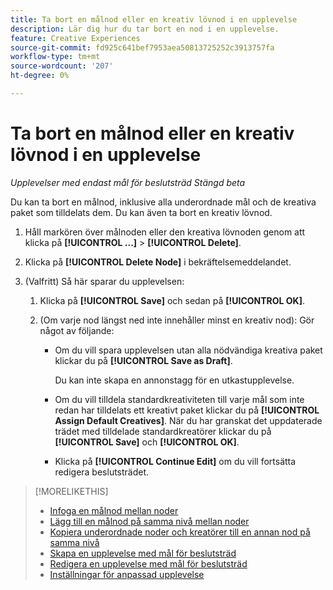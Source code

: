 ```yaml
---
title: Ta bort en målnod eller en kreativ lövnod i en upplevelse
description: Lär dig hur du tar bort en nod i en upplevelse.
feature: Creative Experiences
source-git-commit: fd925c641bef7953aea50813725252c3913757fa
workflow-type: tm+mt
source-wordcount: '207'
ht-degree: 0%

---
```


# Ta bort en målnod eller en kreativ lövnod i en upplevelse

*Upplevelser med endast mål för beslutsträd*
*Stängd beta*

Du kan ta bort en målnod, inklusive alla underordnade mål och de kreativa paket som tilldelats dem. Du kan även ta bort en kreativ lövnod.

<!-- 1. [ways to get to the decision tree] -->

1. Håll markören över målnoden eller den kreativa lövnoden genom att klicka på **[!UICONTROL ...]** > **[!UICONTROL Delete]**.

1. Klicka på **[!UICONTROL Delete Node]** i bekräftelsemeddelandet.

1. (Valfritt) Så här sparar du upplevelsen:

   1. Klicka på **[!UICONTROL Save]** och sedan på **[!UICONTROL OK]**.

   1. (Om varje nod längst ned inte innehåller minst en kreativ nod): Gör något av följande:

      * Om du vill spara upplevelsen utan alla nödvändiga kreativa paket klickar du på **[!UICONTROL Save as Draft]**.

        Du kan inte skapa en annonstagg för en utkastupplevelse.

      * Om du vill tilldela standardkreativiteten till varje mål som inte redan har tilldelats ett kreativt paket klickar du på **[!UICONTROL Assign Default Creatives]**. När du har granskat det uppdaterade trädet med tilldelade standardkreatörer klickar du på **[!UICONTROL Save]** och **[!UICONTROL OK]**.

      * Klicka på **[!UICONTROL Continue Edit]** om du vill fortsätta redigera beslutsträdet.

>[!MORELIKETHIS]
>
>* [Infoga en målnod mellan noder](experience-target-node-add-inner.md)
>* [Lägg till en målnod på samma nivå mellan noder](experience-target-node-add-sibling.md)
>* [Kopiera underordnade noder och kreatörer till en annan nod på samma nivå](experience-target-node-copy.md)
>* [Skapa en upplevelse med mål för beslutsträd](experience-create-targeting.md)
>* [Redigera en upplevelse med mål för beslutsträd](experience-edit-targeting.md)
>* [Inställningar för anpassad upplevelse](experience-settings-targeting.md)
